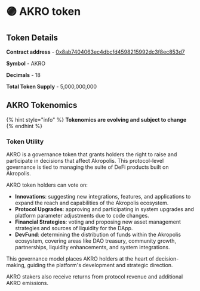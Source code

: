 # 🟣 AKRO token

## Token Details

**Contract address** - [0x8ab7404063ec4dbcfd4598215992dc3f8ec853d7](https://etherscan.io/address/0x8ab7404063ec4dbcfd4598215992dc3f8ec853d7)

**Symbol** - AKRO

**Decimals** - 18

**Total Token Supply** - 5,000,000,000

## **AKRO Tokenomics** <a href="#akro-tokenomics" id="akro-tokenomics"></a>

{% hint style="info" %}
**Tokenomics are evolving and subject to change**
{% endhint %}

### Token Utility <a href="#token-utility" id="token-utility"></a>

AKRO is a governance token that grants holders the right to raise and participate in decisions that affect Akropolis. This protocol-level governance is tied to managing the suite of DeFi products built on Akropolis.

AKRO token holders can vote on:

* **Innovations**: suggesting new integrations, features, and applications to expand the reach and capabilities of the Akropolis ecosystem.
* **Protocol Upgrades**: approving and participating in system upgrades and platform parameter adjustments due to code changes.&#x20;
* **Financial Strategies**: voting and proposing new asset management strategies and sources of liquidity for the DApp.
* **DevFund**: determining the distribution of funds within the Akropolis ecosystem, covering areas like DAO treasury, community growth, partnerships, liquidity enhancements, and system integrations.

This governance model places AKRO holders at the heart of decision-making, guiding the platform's development and strategic direction.

AKRO stakers also receive returns from protocol revenue and additional AKRO emissions.



